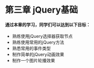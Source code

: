 # 第三章 jQuery基础

#### 通过本章的学习，同学们可以达到以下目标：
* 熟练使用jQuery选择器获取节点
* 熟练使用常用的jQuery方法
* 熟悉常用的事件类型
* 制作简单的jQuery动画效果
* 制作一个图片轮播效果

